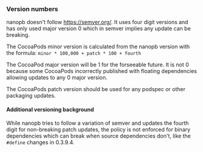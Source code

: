 ### Version numbers

nanopb doesn't follow https://semver.org/. It uses four digit versions and has
only used major version 0 which in semver implies any update can be
breaking.

The CocoaPods minor version is calculated from the nanopb version with the
formula:
`minor * 100,000 + patch * 100 + fourth`

The CocoaPod major version will be 1 for the forseeable future. It is not
0 because some CocoaPods incorrectly published with floating dependencies
allowing updates to any 0 major version.

The CocoaPods patch version should be used for any podspec or other packaging
updates.

#### Additional versioning background

While nanopb tries to follow a variation of semver and updates the fourth digit
for non-breaking patch updates, the policy is not enforced for binary
dependencies which can break when source dependencies don't, like the `#define`
changes in 0.3.9.4.
